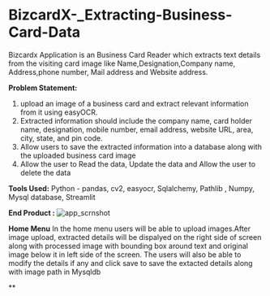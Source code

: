 # BizcardX-_Extracting-Business-Card-Data
Bizcardx Application is an Business Card Reader which extracts text details from the visiting card image like Name,Designation,Company name, Address,phone number, Mail address and Website address.

**Problem Statement:**
1. upload an image of a business card and extract relevant information from it using easyOCR.
2. Extracted information should include the company name, card holder name, designation, mobile number, email address, website URL, area, city, state,
   and pin code.
3. Allow users to save the extracted information into a database along with the uploaded business card image
4. Allow the user to Read the data, Update the data and Allow the user to delete the data

**Tools Used:**
Python - pandas, cv2, easyocr, Sqlalchemy, Pathlib , Numpy, Mysql database,  Streamlit

**End Product :**
![app_scrnshot](https://github.com/KiruthikaParanthaman/BizcardX-_Extracting-Business-Card-Data/assets/141828622/0cf3205c-bba0-475a-aaf2-457275871e23)

**Home Menu**
In the home menu users will be able to upload images.After image upload, extracted details will be dispalyed on the right side of screen along with processed image with bounding box around text and original image below it in left side of the screen. The users will also be able to modify the details if any and click save to save the extacted details along with image path in Mysqldb

**

